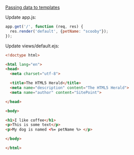 [Passing data to templates](https://youtu.be/Zao1BWC-RWo?t=48m)

Update app.js:

```javascript
app.get('/', function (req, res) {
  res.render('default', {petName: "scooby"});
});
```

Update views/default.ejs:

```html
<!doctype html>

<html lang="en">
<head>
  <meta charset="utf-8">

  <title>The HTML5 Herald</title>
  <meta name="description" content="The HTML5 Herald">
  <meta name="author" content="SitePoint">

</head>

<body>

<h1>I like coffee</h1>
<p>This is some text</p>
<p>My dog is named <%= petName %> </p>

</body>

</html>
```

